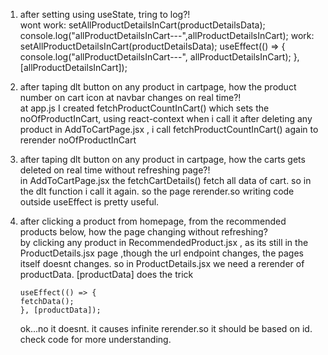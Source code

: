  <!-- nodemon : https://www.youtube.com/watch?v=cYHPNurmXGU -->

1. after setting using useState, tring to log?!  
    wont work:
   setAllProductDetailsInCart(productDetailsData);
   console.log("allProductDetailsInCart---",allProductDetailsInCart);
   work:
   setAllProductDetailsInCart(productDetailsData);
   useEffect(() => {
   console.log("allProductDetailsInCart---", allProductDetailsInCart);
   }, [allProductDetailsInCart]);

2. after taping dlt button on any product in cartpage, how the product number on cart icon at navbar changes on real time?!  
   at app.js I created fetchProductCountInCart() which sets the noOfProductInCart, using react-context when i call it after deleting any product in AddToCartPage.jsx , i call fetchProductCountInCart() again to rerender noOfProductInCart

3. after taping dlt button on any product in cartpage, how the carts gets deleted on real time without refreshing page?!  
   in AddToCartPage.jsx the fetchCartDetails() fetch all data of cart. so in the dlt function i call it again. so the page rerender.so writing code outside useEffect is pretty useful.

4. after clicking a product from homepage, from the recommended products below, how the page changing without refreshing?<br>
   by clicking any product in RecommendedProduct.jsx , as its still in the ProductDetails.jsx page ,though the url endpoint changes, the pages itself doesnt changes. so in ProductDetails.jsx we need a rerender of productData. [productData] does the trick
   ```
   useEffect(() => {
   fetchData();
   }, [productData]);
   ```
   ok...no it doesnt. it causes infinite rerender.so it should be based on id. check code for more understanding.
